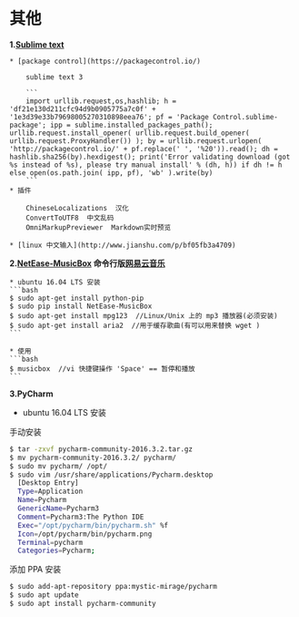 # 其他

**1.[Sublime text]()**

    * [package control](https://packagecontrol.io/)
        
        sublime text 3 
        
        ```
        import urllib.request,os,hashlib; h = 'df21e130d211cfc94d9b0905775a7c0f' + '1e3d39e33b79698005270310898eea76'; pf = 'Package Control.sublime-package'; ipp = sublime.installed_packages_path(); urllib.request.install_opener( urllib.request.build_opener( urllib.request.ProxyHandler()) ); by = urllib.request.urlopen( 'http://packagecontrol.io/' + pf.replace(' ', '%20')).read(); dh = hashlib.sha256(by).hexdigest(); print('Error validating download (got %s instead of %s), please try manual install' % (dh, h)) if dh != h else open(os.path.join( ipp, pf), 'wb' ).write(by)
        ```
    * 插件
        
        ChineseLocalizations  汉化
        ConvertToUTF8  中文乱码
        OmniMarkupPreviewer  Markdown实时预览
           
    * [linux 中文输入](http://www.jianshu.com/p/bf05fb3a4709)


**2.[NetEase-MusicBox](https://github.com/darknessomi/musicbox) 命令行版[网易云音乐](http://music.163.com/#/my/)**

    * ubuntu 16.04 LTS 安装
    ```bash
    $ sudo apt-get install python-pip
    $ sudo pip install NetEase-MusicBox
    $ sudo apt-get install mpg123  //Linux/Unix 上的 mp3 播放器(必须安装)
    $ sudo apt-get install aria2  //用于缓存歌曲(有可以用来替换 wget )
    ```

    * 使用
    ```bash
    $ musicbox  //vi 快捷键操作 'Space' == 暂停和播放
    ```

**3.PyCharm**

   * ubuntu 16.04 LTS 安装
   
   手动安装
   
   ```bash
   $ tar -zxvf pycharm-community-2016.3.2.tar.gz
   $ mv pycharm-community-2016.3.2/ pycharm/
   $ sudo mv pycharm/ /opt/
   $ sudo vim /usr/share/applications/Pycharm.desktop
     [Desktop Entry]
     Type=Application
     Name=Pycharm
     GenericName=Pycharm3
     Comment=Pycharm3:The Python IDE
     Exec="/opt/pycharm/bin/pycharm.sh" %f
     Icon=/opt/pycharm/bin/pycharm.png
     Terminal=pycharm
     Categories=Pycharm;
   ```
  
   添加 PPA 安装
  
   ```bash
   $ sudo add-apt-repository ppa:mystic-mirage/pycharm
   $ sudo apt update
   $ sudo apt install pycharm-community
   ```